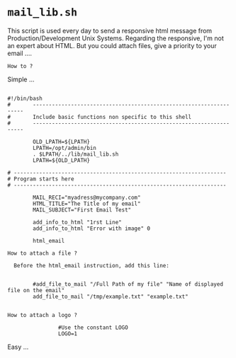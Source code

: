 # `mail_lib.sh`
This script is used every day to send a responsive html message from Production/Development Unix Systems.
Regarding the responsive, I'm not an expert about HTML. But you could attach files, give a priority to your email ....

`How to ? `

Simple ...

```plain

#!/bin/bash 
#       -------------------------------------------------------------------
#       Include basic functions non specific to this shell
#       -------------------------------------------------------------------

        OLD_LPATH=${LPATH}
        LPATH=/opt/admin/bin
        . $LPATH/../lib/mail_lib.sh
        LPATH=${OLD_LPATH}
        
# -------------------------------------------------------------------
# Program starts here
# -------------------------------------------------------------------

        MAIL_RECI="myadress@mycompany.com"
        HTML_TITLE="The Title of my email"
        MAIL_SUBJECT="First Email Test"
        
        add_info_to_html "1rst Line"
        add_info_to_html "Error with image" 0
        
        html_email
```


`How to attach a file ? `

      Before the html_email instruction, add this line:
      
```plain

        #add_file_to_mail "/Full Path of my file" "Name of displayed file on the email"
        add_file_to_mail "/tmp/example.txt" "example.txt"
        
```   

`How to attach a logo ?`

```plain		
				#Use the constant LOGO		
				LOGO=1    
```				

Easy ...


